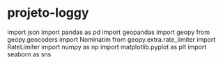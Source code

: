 # projeto-loggy

import json
import pandas as pd
import geopandas
import geopy
from geopy.geocoders import Nominatim
from geopy.extra.rate_limiter import RateLimiter
import numpy as np
import matplotlib.pyplot as plt
import seaborn as sns
